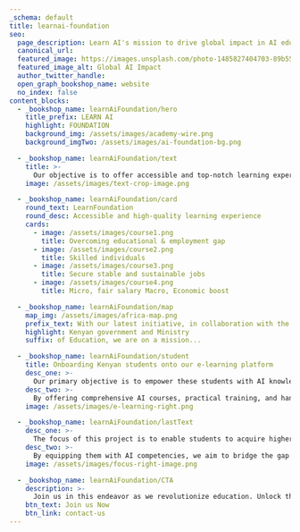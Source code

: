 ```yaml
---
_schema: default
title: learnai-foundation
seo:
  page_description: Learn AI's mission to drive global impact in AI education and implementation
  canonical_url:
  featured_image: https://images.unsplash.com/photo-1485827404703-89b55fcc595e
  featured_image_alt: Global AI Impact
  author_twitter_handle:
  open_graph_bookshop_name: website
  no_index: false
content_blocks:
  - _bookshop_name: learnAiFoundation/hero
    title_prefix: LEARN AI
    highlight: FOUNDATION
    background_img: /assets/images/academy-wire.png
    background_imgTwo: /assets/images/ai-foundation-bg.png

  - _bookshop_name: learnAiFoundation/text
    title: >-
      Our objective is to offer accessible and top-notch learning experiences that empower individuals with the necessary skills to excel in today's rapidly evolving society.
    image: /assets/images/text-crop-image.png

  - _bookshop_name: learnAiFoundation/card
    round_text: LearnFoundation
    round_desc: Accessible and high-quality learning experience
    cards:
      - image: /assets/images/course1.png
        title: Overcoming educational & employment gap
      - image: /assets/images/course2.png
        title: Skilled individuals
      - image: /assets/images/course3.png
        title: Secure stable and sustainable jobs
      - image: /assets/images/course4.png
        title: Micro, fair salary Macro, Economic boost

  - _bookshop_name: learnAiFoundation/map
    map_img: /assets/images/africa-map.png
    prefix_text: With our latest initiative, in collaboration with the
    highlight: Kenyan government and Ministry
    suffix: of Education, we are on a mission...

  - _bookshop_name: learnAiFoundation/student
    title: Onboarding Kenyan students onto our e-learning platform
    desc_one: >-
      Our primary objective is to empower these students with AI knowledge and expertise, opening doors to a world of possibilities.
    desc_two: >-
      By offering comprehensive AI courses, practical training, and hands-on projects, we aim to equip them with the necessary skills to excel in their careers.
    image: /assets/images/e-learning-right.png

  - _bookshop_name: learnAiFoundation/lastText
    desc_one: >-
      The focus of this project is to enable students to acquire higher-paying skills that can pave the way for better job prospects and economic growth.
    desc_two: >-
      By equipping them with AI competencies, we aim to bridge the gap between education and employment, empowering students to secure lucrative positions in international job markets.
    image: /assets/images/focus-right-image.png

  - _bookshop_name: learnAiFoundation/CTA
    description: >-
      Join us in this endeavor as we revolutionize education. Unlock the potential of students around the globe, and empower them to shape a brighter future for themselves and their nation.
    btn_text: Join us Now
    btn_link: contact-us
---
```

